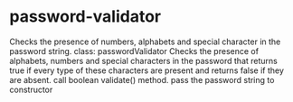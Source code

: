 # password-validator
Checks the presence of numbers, alphabets and special character in the password string. 
class: passwordValidator
Checks the presence of alphabets, numbers and special characters in the password that returns true if every type of these characters are present and returns false if they are absent. 
call 
boolean validate() method.
pass the password string to constructor
